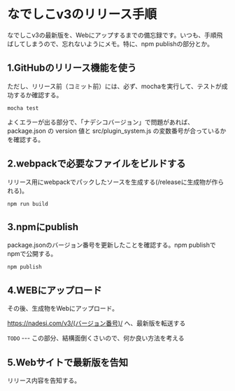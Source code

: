 # なでしこv3のリリース手順

なでしこv3の最新版を、Webにアップするまでの備忘録です。いつも、手順飛ばしてしまうので、忘れないようにメモ。特に、npm publishの部分とか。

## 1.GitHubのリリース機能を使う

ただし、リリース前（コミット前）には、必ず、mochaを実行して、テストが成功するか確認する。

```
mocha test
```

よくエラーが出る部分で、「ナデシコバージョン」で問題があれば、package.json の version 値と src/plugin_system.js の変数番号が合っているかを確認する。

## 2.webpackで必要なファイルをビルドする

リリース用にwebpackでパックしたソースを生成する(/releaseに生成物が作られる)。

```
npm run build
```

## 3.npmにpublish

package.jsonのバージョン番号を更新したことを確認する。npm publishでnpmで公開する。

```
npm publish
```

## 4.WEBにアップロード

その後、生成物をWebにアップロード。

https://nadesi.com/v3/(バージョン番号)/ へ、最新版を転送する

``TODO`` --- この部分、結構面倒くさいので、何か良い方法を考える

## 5.Webサイトで最新版を告知

リリース内容を告知する。



